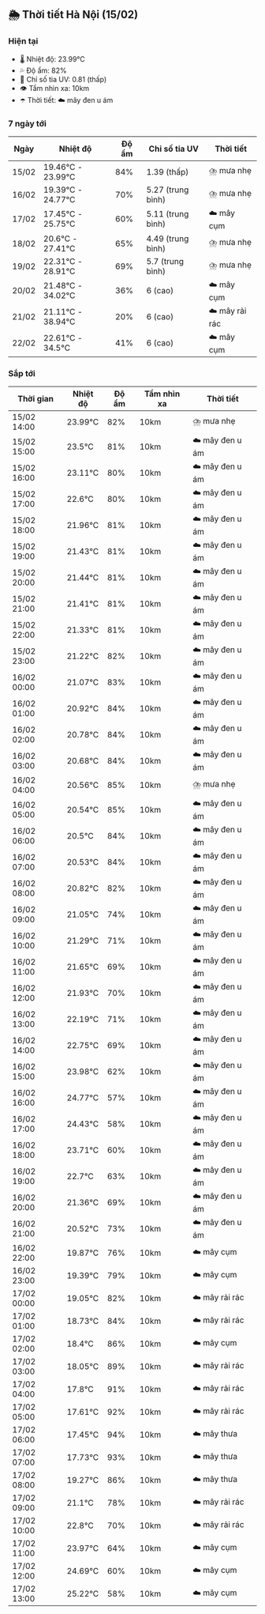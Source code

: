 ## 🌦️ Thời tiết Hà Nội (15/02)

### Hiện tại

- 🌡️ Nhiệt độ: 23.99℃
- 💦 Độ ẩm: 82%
- 🌟 Chỉ số tia UV: 0.81 (thấp)
- 👁️ Tầm nhìn xa: 10km
- ☂️ Thời tiết: ☁️ mây đen u ám

### 7 ngày tới

| Ngày | Nhiệt độ | Độ ẩm | Chỉ số tia UV | Thời tiết |
| --- | --- | --- | --- | --- |
| 15/02 | 19.46℃ - 23.99℃ | 84% | 1.39 (thấp) | ⛈️ mưa nhẹ |
| 16/02 | 19.39℃ - 24.77℃ | 70% | 5.27 (trung bình) | ⛈️ mưa nhẹ |
| 17/02 | 17.45℃ - 25.75℃ | 60% | 5.11 (trung bình) | ☁️ mây cụm |
| 18/02 | 20.6℃ - 27.41℃ | 65% | 4.49 (trung bình) | ⛈️ mưa nhẹ |
| 19/02 | 22.31℃ - 28.91℃ | 69% | 5.7 (trung bình) | ⛈️ mưa nhẹ |
| 20/02 | 21.48℃ - 34.02℃ | 36% | 6 (cao) | ☁️ mây cụm |
| 21/02 | 21.11℃ - 38.94℃ | 20% | 6 (cao) | ☁️ mây rải rác |
| 22/02 | 22.61℃ - 34.5℃ | 41% | 6 (cao) | ☁️ mây cụm |

### Sắp tới

| Thời gian | Nhiệt độ | Độ ẩm | Tầm nhìn xa | Thời tiết |
| --- | --- | --- | --- | --- |
| 15/02 14:00 | 23.99℃ | 82% | 10km | ⛈️ mưa nhẹ |
| 15/02 15:00 | 23.5℃ | 81% | 10km | ☁️ mây đen u ám |
| 15/02 16:00 | 23.11℃ | 80% | 10km | ☁️ mây đen u ám |
| 15/02 17:00 | 22.6℃ | 80% | 10km | ☁️ mây đen u ám |
| 15/02 18:00 | 21.96℃ | 81% | 10km | ☁️ mây đen u ám |
| 15/02 19:00 | 21.43℃ | 81% | 10km | ☁️ mây đen u ám |
| 15/02 20:00 | 21.44℃ | 81% | 10km | ☁️ mây đen u ám |
| 15/02 21:00 | 21.41℃ | 81% | 10km | ☁️ mây đen u ám |
| 15/02 22:00 | 21.33℃ | 81% | 10km | ☁️ mây đen u ám |
| 15/02 23:00 | 21.22℃ | 82% | 10km | ☁️ mây đen u ám |
| 16/02 00:00 | 21.07℃ | 83% | 10km | ☁️ mây đen u ám |
| 16/02 01:00 | 20.92℃ | 84% | 10km | ☁️ mây đen u ám |
| 16/02 02:00 | 20.78℃ | 84% | 10km | ☁️ mây đen u ám |
| 16/02 03:00 | 20.68℃ | 84% | 10km | ☁️ mây đen u ám |
| 16/02 04:00 | 20.56℃ | 85% | 10km | ⛈️ mưa nhẹ |
| 16/02 05:00 | 20.54℃ | 85% | 10km | ☁️ mây đen u ám |
| 16/02 06:00 | 20.5℃ | 84% | 10km | ☁️ mây đen u ám |
| 16/02 07:00 | 20.53℃ | 84% | 10km | ☁️ mây đen u ám |
| 16/02 08:00 | 20.82℃ | 82% | 10km | ☁️ mây đen u ám |
| 16/02 09:00 | 21.05℃ | 74% | 10km | ☁️ mây đen u ám |
| 16/02 10:00 | 21.29℃ | 71% | 10km | ☁️ mây đen u ám |
| 16/02 11:00 | 21.65℃ | 69% | 10km | ☁️ mây đen u ám |
| 16/02 12:00 | 21.93℃ | 70% | 10km | ☁️ mây đen u ám |
| 16/02 13:00 | 22.19℃ | 71% | 10km | ☁️ mây đen u ám |
| 16/02 14:00 | 22.75℃ | 69% | 10km | ☁️ mây đen u ám |
| 16/02 15:00 | 23.98℃ | 62% | 10km | ☁️ mây đen u ám |
| 16/02 16:00 | 24.77℃ | 57% | 10km | ☁️ mây đen u ám |
| 16/02 17:00 | 24.43℃ | 58% | 10km | ☁️ mây đen u ám |
| 16/02 18:00 | 23.71℃ | 60% | 10km | ☁️ mây đen u ám |
| 16/02 19:00 | 22.7℃ | 63% | 10km | ☁️ mây đen u ám |
| 16/02 20:00 | 21.36℃ | 69% | 10km | ☁️ mây đen u ám |
| 16/02 21:00 | 20.52℃ | 73% | 10km | ☁️ mây đen u ám |
| 16/02 22:00 | 19.87℃ | 76% | 10km | ☁️ mây cụm |
| 16/02 23:00 | 19.39℃ | 79% | 10km | ☁️ mây cụm |
| 17/02 00:00 | 19.05℃ | 82% | 10km | ☁️ mây rải rác |
| 17/02 01:00 | 18.73℃ | 84% | 10km | ☁️ mây rải rác |
| 17/02 02:00 | 18.4℃ | 86% | 10km | ☁️ mây cụm |
| 17/02 03:00 | 18.05℃ | 89% | 10km | ☁️ mây rải rác |
| 17/02 04:00 | 17.8℃ | 91% | 10km | ☁️ mây rải rác |
| 17/02 05:00 | 17.61℃ | 92% | 10km | ☁️ mây rải rác |
| 17/02 06:00 | 17.45℃ | 94% | 10km | ☁️ mây thưa |
| 17/02 07:00 | 17.73℃ | 93% | 10km | ☁️ mây thưa |
| 17/02 08:00 | 19.27℃ | 86% | 10km | ☁️ mây thưa |
| 17/02 09:00 | 21.1℃ | 78% | 10km | ☁️ mây rải rác |
| 17/02 10:00 | 22.8℃ | 70% | 10km | ☁️ mây rải rác |
| 17/02 11:00 | 23.97℃ | 64% | 10km | ☁️ mây cụm |
| 17/02 12:00 | 24.69℃ | 60% | 10km | ☁️ mây cụm |
| 17/02 13:00 | 25.22℃ | 58% | 10km | ☁️ mây cụm |
